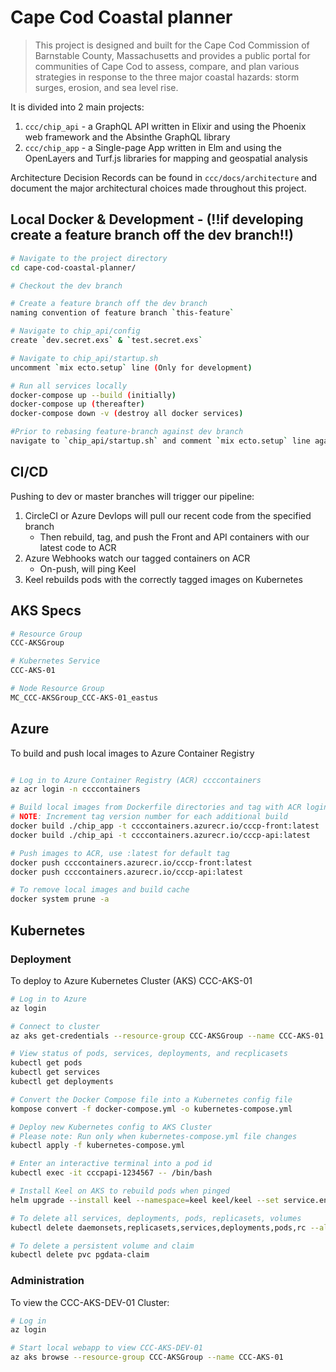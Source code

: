 # Cape Cod Coastal planner

> This project is designed and built for the Cape Cod Commission of Barnstable County, Massachusetts and provides a public portal for communities of Cape Cod to assess, compare, and plan various strategies in response to the three major coastal hazards: storm surges, erosion, and sea level rise. 

It is divided into 2 main projects:

1. `ccc/chip_api` - a GraphQL API written in Elixir and using the Phoenix web framework and the Absinthe GraphQL library
1. `ccc/chip_app` - a Single-page App written in Elm and using the OpenLayers and Turf.js libraries for mapping and geospatial analysis

Architecture Decision Records can be found in `ccc/docs/architecture` and document the major architectural choices made throughout this project.


## Local Docker & Development - (!!if developing create a feature branch off the dev branch!!)
```bash
# Navigate to the project directory
cd cape-cod-coastal-planner/

# Checkout the dev branch

# Create a feature branch off the dev branch
naming convention of feature branch `this-feature`

# Navigate to chip_api/config
create `dev.secret.exs` & `test.secret.exs`

# Navigate to chip_api/startup.sh
uncomment `mix ecto.setup` line (Only for development)

# Run all services locally
docker-compose up --build (initially)
docker-compose up (thereafter)
docker-compose down -v (destroy all docker services)

#Prior to rebasing feature-branch against dev branch
navigate to `chip_api/startup.sh` and comment `mix ecto.setup` line again
```

## CI/CD
Pushing to dev or master branches will trigger our pipeline:
1. CircleCI or Azure Devlops will pull our recent code from the specified branch
    * Then rebuild, tag, and push the Front and API containers with our latest code to ACR
1. Azure Webhooks watch our tagged containers on ACR 
    * On-push, will ping Keel
1. Keel rebuilds pods with the correctly tagged images on Kubernetes

## AKS Specs
```bash
# Resource Group
CCC-AKSGroup

# Kubernetes Service
CCC-AKS-01

# Node Resource Group
MC_CCC-AKSGroup_CCC-AKS-01_eastus
```

## Azure
To build and push local images to Azure Container Registry
```bash

# Log in to Azure Container Registry (ACR) ccccontainers
az acr login -n ccccontainers

# Build local images from Dockerfile directories and tag with ACR login server name
# NOTE: Increment tag version number for each additional build
docker build ./chip_app -t ccccontainers.azurecr.io/cccp-front:latest
docker build ./chip_api -t ccccontainers.azurecr.io/cccp-api:latest

# Push images to ACR, use :latest for default tag
docker push ccccontainers.azurecr.io/cccp-front:latest
docker push ccccontainers.azurecr.io/cccp-api:latest

# To remove local images and build cache
docker system prune -a
```

## Kubernetes
### Deployment
To deploy to Azure Kubernetes Cluster (AKS) CCC-AKS-01
```bash
# Log in to Azure
az login

# Connect to cluster
az aks get-credentials --resource-group CCC-AKSGroup --name CCC-AKS-01

# View status of pods, services, deployments, and recplicasets
kubectl get pods
kubectl get services
kubectl get deployments

# Convert the Docker Compose file into a Kubernetes config file
kompose convert -f docker-compose.yml -o kubernetes-compose.yml

# Deploy new Kubernetes config to AKS Cluster
# Please note: Run only when kubernetes-compose.yml file changes
kubectl apply -f kubernetes-compose.yml

# Enter an interactive terminal into a pod id
kubectl exec -it cccpapi-1234567 -- /bin/bash

# Install Keel on AKS to rebuild pods when pinged
helm upgrade --install keel --namespace=keel keel/keel --set service.enabled="true" 

# To delete all services, deployments, pods, replicasets, volumes
kubectl delete daemonsets,replicasets,services,deployments,pods,rc --all

# To delete a persistent volume and claim
kubectl delete pvc pgdata-claim
```

### Administration
To view the CCC-AKS-DEV-01 Cluster:
```bash
# Log in
az login

# Start local webapp to view CCC-AKS-DEV-01
az aks browse --resource-group CCC-AKSGroup --name CCC-AKS-01
```